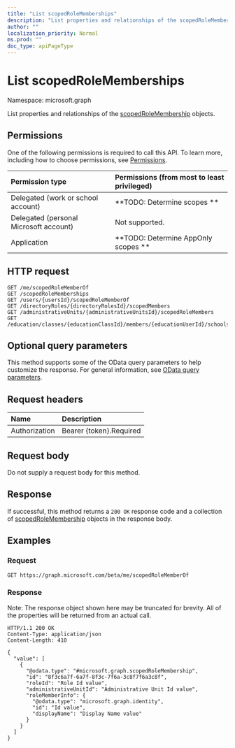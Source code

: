 ```yaml
---
title: "List scopedRoleMemberships"
description: "List properties and relationships of the scopedRoleMembership objects."
author: ""
localization_priority: Normal
ms.prod: ""
doc_type: apiPageType
---
```


# List scopedRoleMemberships

Namespace: microsoft.graph

List properties and relationships of the [scopedRoleMembership](../resources/scopedrolemembership.md) objects.

## Permissions
One of the following permissions is required to call this API. To learn more, including how to choose permissions, see [Permissions](/concepts/permissions-reference.md).

|Permission type|Permissions (from most to least privileged)|
|:---|:---|
|Delegated (work or school account)|**TODO: Determine scopes **|
|Delegated (personal Microsoft account)|Not supported.|
|Application|**TODO: Determine AppOnly scopes **|

## HTTP request
<!-- {
  "blockType": "ignored"
}
-->
``` http
GET /me/scopedRoleMemberOf
GET /scopedRoleMemberships
GET /users/{usersId}/scopedRoleMemberOf
GET /directoryRoles/{directoryRolesId}/scopedMembers
GET /administrativeUnits/{administrativeUnitsId}/scopedRoleMembers
GET /education/classes/{educationClassId}/members/{educationUserId}/schools/{educationSchoolId}/administrativeUnit/scopedRoleMembers
```

## Optional query parameters
This method supports some of the OData query parameters to help customize the response. For general information, see [OData query parameters](/graph/query-parameters).

## Request headers
|Name|Description|
|:---|:---|
|Authorization|Bearer {token}.Required|

## Request body
Do not supply a request body for this method.

## Response
If successful, this method returns a `200 OK` response code and a collection of [scopedRoleMembership](../resources/scopedrolemembership.md) objects in the response body.

## Examples

### Request
<!-- {
  "blockType": "request",
  "name": "get_scopedrolemembership"
}
-->
``` http
GET https://graph.microsoft.com/beta/me/scopedRoleMemberOf
```

### Response
Note: The response object shown here may be truncated for brevity. All of the properties will be returned from an actual call.
<!-- {
  "blockType": "response",
  "truncated": true,
  "@odata.type": "collection(microsoft.graph.scopedrolemembership)"
}
-->
``` http
HTTP/1.1 200 OK
Content-Type: application/json
Content-Length: 410

{
  "value": [
    {
      "@odata.type": "#microsoft.graph.scopedRoleMembership",
      "id": "8f3c6a7f-6a7f-8f3c-7f6a-3c8f7f6a3c8f",
      "roleId": "Role Id value",
      "administrativeUnitId": "Administrative Unit Id value",
      "roleMemberInfo": {
        "@odata.type": "microsoft.graph.identity",
        "id": "Id value",
        "displayName": "Display Name value"
      }
    }
  ]
}
```

